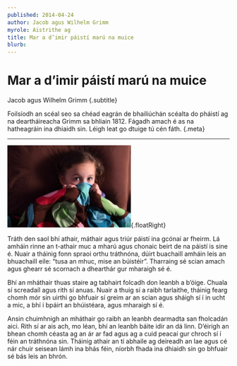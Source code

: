 ```yaml
---
published: 2014-04-24
author: Jacob agus Wilhelm Grimm
myrole: Aistrithe ag
title: Mar a d’imir páistí marú na muice
blurb:
---
```


# Mar a d’imir páistí marú na muice

Jacob agus Wilhelm Grimm {.subtitle}

Foilsíodh an scéal seo sa chéad eagrán de bhailiúchán scéalta do pháistí ag na deartháireacha Grimm sa bhliain 1812. Fágadh amach é as na hatheagráin ina dhiaidh sin. Léigh leat go dtuige tú cén fáth. {.meta}

---

![](nightmare.jpg){.floatRight}

Tráth den saol bhí athair, máthair agus triúr páistí ina gcónaí ar fheirm. Lá amháin rinne an t-athair muc a mharú agus chonaic beirt de na páistí is sine é. Nuair a tháinig fonn spraoi orthu tráthnóna, dúirt buachaill amháin leis an bhuachaill eile: “tusa an mhuc, mise an búistéir”. Tharraing sé scian amach agus ghearr sé scornach a dhearthár gur mharaigh sé é.

Bhí an mháthair thuas staire ag tabhairt folcadh don leanbh a b’óige. Chuala sí screadaíl agus rith sí anuas. Nuair a thuig sí a raibh tarlaithe, tháinig fearg chomh mór sin uirthi go bhfuair sí greim ar an scian agus sháigh sí í in ucht a mic, a bhí i bpáirt an bhúistéara, agus mharaigh sí é.

Ansin chuimhnigh an mháthair go raibh an leanbh dearmadta san fholcadán aici. Rith sí ar ais ach, mo léan, bhí an leanbh báite idir an dá linn. D’éirigh an bhean chomh céasta ag an ár ar fad agus ag a cuid peacaí gur chroch sí í féin an tráthnóna sin. Tháinig athair an tí abhaile ag deireadh an lae agus cé nár chuir seisean lámh ina bhás féin, níorbh fhada ina dhiaidh sin go bhfuair sé bás leis an bhrón.
